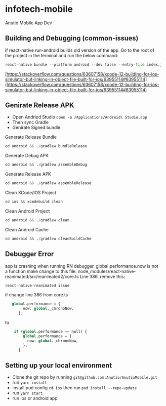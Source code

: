 # infotech-mobile
Anutio Mobile App Dev


<!-- [Powered by: Amazin Trips](https://tellit.io/) -->


## Building and Debugging (common-issues)
if react-native run-android builds old version of the app. Go to the root of the project in the terminal and run the below command:
```python
react-native bundle --platform android --dev false --entry-file index.js --bundle-output android/app/src/main/assets/index.android.bundle --assets-dest android/app/src/main/res/
```
[https://stackoverflow.com/questions/63607158/xcode-12-building-for-ios-simulator-but-linking-in-object-file-built-for-ios/63955114#63955114](https://stackoverflow.com/questions/63607158/xcode-12-building-for-ios-simulator-but-linking-in-object-file-built-for-ios/63955114#63955114)

## Genirate Release APK 
* Open Andriod Studio `open -a /Applications/Android\ Studio.app`
* Then sync Gradle
* Genirate Signed bundle

Generate Release Bundle 
```python
cd android && ./gradlew bundleRelease
```

Generate Debug APK 
```python
cd android && ./gradlew assembleDebug
```

Generate Release APK 
```python
cd android && ./gradlew assembleRelease
```

Clean XCode/IOS Project 
```python
cd ios && xcodebuild clean
```

Clean Android Project 
```python
cd android && ./gradlew clean
```

Clean Android Cache 
```python
cd android && ./gradlew cleanBuildCache
```

## Debugger Error
app is crashing when running RN debugger. global.performance.now is not a function
make change to this file: node_modules/react-native-reanimated/src/reanimated2/core.ts Line 386, remove this:

```python
react-native-reanimated issue
```

if change line 386 from core.ts
```python
   global.performance = {
        now: global._chronoNow,
      };
```
to
```python
    if (global.performance == null) {
        global.performance = {
          now: global._chronoNow,
        };
      }
```

## Setting up your local environment
* Clone the git repo by running `git@github.com:Anutio/AnutioMobile.git`
* run `yarn install` 
* install pod config `cd ios` then run  `pod install --repo-update` 
* run `yarn start` 
* run ios or android app